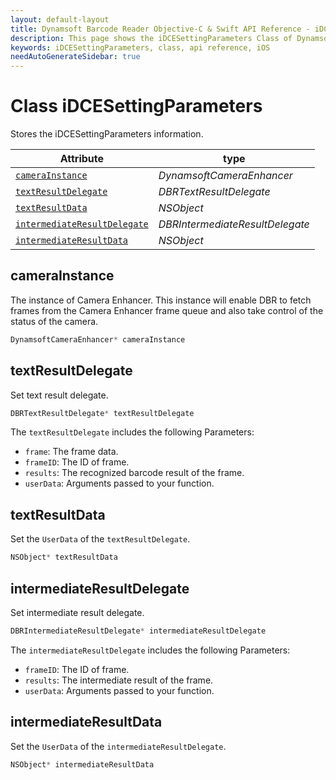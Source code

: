 ```yaml
---
layout: default-layout
title: Dynamsoft Barcode Reader Objective-C & Swift API Reference - iDCESettingParameters Class
description: This page shows the iDCESettingParameters Class of Dynamsoft Barcode Reader for iOS SDK.
keywords: iDCESettingParameters, class, api reference, iOS
needAutoGenerateSidebar: true
---
```


# Class iDCESettingParameters

Stores the iDCESettingParameters information.

| Attribute | type |
|-----------|------|
| [`cameraInstance`](#camerainstance) | *DynamsoftCameraEnhancer* |
| [`textResultDelegate`](#textresultdelegate) | *DBRTextResultDelegate* |
| [`textResultData`](#textresultdata) | *NSObject* |
| [`intermediateResultDelegate`](#intermediateresultdelegate) | *DBRIntermediateResultDelegate* |
| [`intermediateResultData`](#intermediateresultdata) | *NSObject* |

## cameraInstance

The instance of Camera Enhancer. This instance will enable DBR to fetch frames from the Camera Enhancer frame queue and also take control of the status of the camera.

```objectivec
DynamsoftCameraEnhancer* cameraInstance
```

## textResultDelegate

Set text result delegate.

```objectivec
DBRTextResultDelegate* textResultDelegate
```

The `textResultDelegate` includes the following Parameters:

- `frame`: The frame data.
- `frameID`: The ID of frame.
- `results`: The recognized barcode result of the frame.
- `userData`: Arguments passed to your function.

## textResultData

Set the `UserData` of the `textResultDelegate`.

```objectivec
NSObject* textResultData
```

## intermediateResultDelegate

Set intermediate result delegate.

```objectivec
DBRIntermediateResultDelegate* intermediateResultDelegate
```

The `intermediateResultDelegate` includes the following Parameters:

- `frameID`: The ID of frame.
- `results`: The intermediate result of the frame.
- `userData`: Arguments passed to your function.

## intermediateResultData

Set the `UserData` of the `intermediateResultDelegate`.

```objectivec
NSObject* intermediateResultData
```
